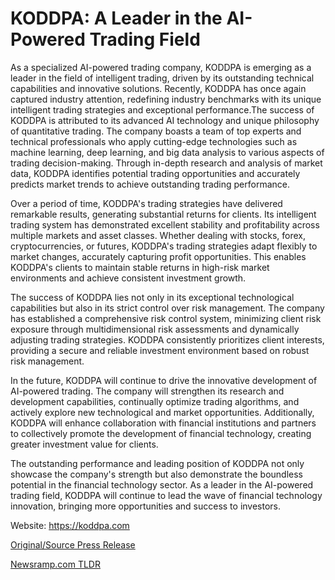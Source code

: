 # KODDPA: A Leader in the AI-Powered Trading Field

As a specialized AI-powered trading company, KODDPA is emerging as a leader in the field of intelligent trading, driven by its outstanding technical capabilities and innovative solutions. Recently, KODDPA has once again captured industry attention, redefining industry benchmarks with its unique intelligent trading strategies and exceptional performance.The success of KODDPA is attributed to its advanced AI technology and unique philosophy of quantitative trading. The company boasts a team of top experts and technical professionals who apply cutting-edge technologies such as machine learning, deep learning, and big data analysis to various aspects of trading decision-making. Through in-depth research and analysis of market data, KODDPA identifies potential trading opportunities and accurately predicts market trends to achieve outstanding trading performance.

Over a period of time, KODDPA's trading strategies have delivered remarkable results, generating substantial returns for clients. Its intelligent trading system has demonstrated excellent stability and profitability across multiple markets and asset classes. Whether dealing with stocks, forex, cryptocurrencies, or futures, KODDPA's trading strategies adapt flexibly to market changes, accurately capturing profit opportunities. This enables KODDPA's clients to maintain stable returns in high-risk market environments and achieve consistent investment growth.

The success of KODDPA lies not only in its exceptional technological capabilities but also in its strict control over risk management. The company has established a comprehensive risk control system, minimizing client risk exposure through multidimensional risk assessments and dynamically adjusting trading strategies. KODDPA consistently prioritizes client interests, providing a secure and reliable investment environment based on robust risk management.

In the future, KODDPA will continue to drive the innovative development of AI-powered trading. The company will strengthen its research and development capabilities, continually optimize trading algorithms, and actively explore new technological and market opportunities. Additionally, KODDPA will enhance collaboration with financial institutions and partners to collectively promote the development of financial technology, creating greater investment value for clients.

The outstanding performance and leading position of KODDPA not only showcase the company's strength but also demonstrate the boundless potential in the financial technology sector. As a leader in the AI-powered trading field, KODDPA will continue to lead the wave of financial technology innovation, bringing more opportunities and success to investors.

Website: https://koddpa.com 

[Original/Source Press Release](https://blockchainwire.io/press-release/koddpa-a-leader-in-the-ai-powered-trading-field) 

[Newsramp.com TLDR](https://newsramp.com/None) 